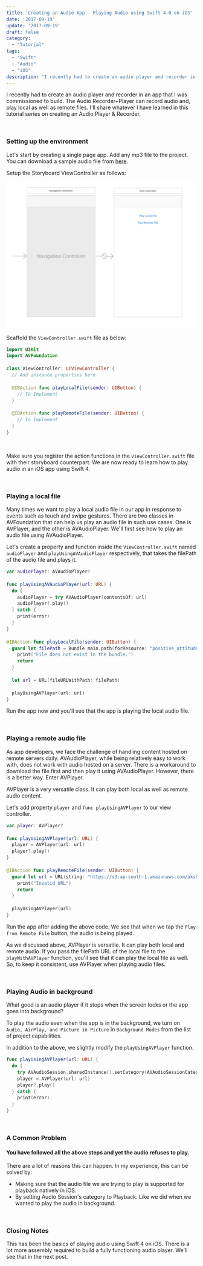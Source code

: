 ```yaml
---
title: 'Creating an Audio App - Playing Audio using Swift 4.0 on iOS'
date: '2017-09-19'
update: '2017-09-19'
draft: false
category: 
  - "Tutorial"
tags:
  - "Swift"
  - "Audio"
  - "iOS"
description: "I recently had to create an audio player and recorder in an app that I was commissioned to build. The Audio Recorder+Player can record audio and, play local as well as remote files. I'll share whatever I have learned in this tutorial series on creating an Audio Player & Recorder."
---
```


I recently had to create an audio player and recorder in an app that I was commissioned to build. The Audio Recorder+Player can record audio and, play local as well as remote files. I'll share whatever I have learned in this tutorial series on creating an Audio Player & Recorder.

<br/>

### Setting up the environment

Let's start by creating a single page app. Add any mp3 file to the project. You can download a sample audio file from [here](https://s3.ap-south-1.amazonaws.com/aksharpatel47-static/positive_attitude.mp3).

Setup the Storyboard ViewController as follows:

![Blog](./audio-app-part-1-initial.jpeg)

Scaffold the `ViewController.swift` file as below:

```swift
import UIKit
import AVFoundation

class ViewController: UIViewController {
  // Add instance properties here

  @IBAction func playLocalFile(sender: UIButton) {
    // To Implement
  }

  @IBAction func playRemoteFile(sender: UIButton) {
    // To Implement
  }
}
```

<br/>

Make sure you register the action functions in the `ViewController.swift` file with their storyboard counterpart. We are now ready to learn how to play audio in an iOS app using Swift 4.

<br/>

### Playing a local file

Many times we want to play a local audio file in our app in response to events such as touch and swipe gestures. There are two classes in AVFoundation that can help us play an audio file in such use cases. One is AVPlayer, and the other is AVAudioPlayer. We'll first see how to play an audio file using AVAudioPlayer.

Let's create a property and function inside the `ViewController.swift` named `audioPlayer` and `playUsingAVAudioPlayer` respectively, that takes the filePath of the audio file and plays it.

```swift
var audioPlayer: AVAudioPlayer?

func playUsingAVAudioPlayer(url: URL) {
  do {
    audioPlayer = try AVAudioPlayer(contentsOf: url)
    audioPlayer?.play()
  } catch {
    print(error)
  }
}

@IBAction func playLocalFile(sender: UIButton) {
  guard let filePath = Bundle.main.path(forResource: "positive_attitude", ofType: "mp3") else {
    print("File does not exist in the bundle.")
    return
  }

  let url = URL(fileURLWithPath: filePath)

  playUsingAVPlayer(url: url)
}
```

Run the app now and you'll see that the app is playing the local audio file.

<br/>

### Playing a remote audio file

As app developers, we face the challenge of handling content hosted on remote servers daily. AVAudioPlayer, while being relatively easy to work with, does not work with audio hosted on a server. There is a workaround to download the file first and then play it using AVAudioPlayer. However, there is a better way. Enter AVPlayer.

AVPlayer is a very versatile class. It can play both local as well as remote audio content.

Let's add property `player` and `func playUsingAVPlayer` to our view controller.

```swift
var player: AVPlayer?

func playUsingAVPlayer(url: URL) {
  player = AVPlayer(url: url)
  player?.play()
}

@IBAction func playRemoteFile(sender: UIButton) {
  guard let url = URL(string: "https://s3.ap-south-1.amazonaws.com/aksharpatel47-static/positive_attitude.mp3") else {
    print("Invalid URL")
    return
  }

  playUsingAVPlayer(url)
}
```

Run the app after adding the above code. We see that when we tap the `Play from Remote File` button, the audio is being played.

As we discussed above, AVPlayer is versatile. It can play both local and remote audio. If you pass the filePath URL of the local file to the `playWithAVPlayer` function, you'll see that it can play the local file as well. So, to keep it consistent, use AVPlayer when playing audio files.

<br/>

### Playing Audio in background

What good is an audio player if it stops when the screen locks or the app goes into background?

To play the audio even when the app is in the background, we turn on `Audio, AirPlay, and Picture in Picture` in `Background Modes` from the list of project capabilities.

In addition to the above, we slightly modify the `playUsingAVPlayer` function.

```swift
func playUsingAVPlayer(url: URL) {
  do {
    try AVAudioSession.sharedInstance().setCategory(AVAudioSessionCategoryPlayback)
    player = AVPlayer(url: url)
    player?.play()
  } catch {
    print(error)
  }
}
```

<br/>

### A Common Problem

#### You have followed all the above steps and yet the audio refuses to play.

There are a lot of reasons this can happen. In my experience, this can be solved by:

- Making sure that the audio file we are trying to play is supported for playback natively in iOS.
- By setting Audio Session's category to Playback. Like we did when we wanted to play the audio in background.

<br/>

### Closing Notes

This has been the basics of playing audio using Swift 4 on iOS. There is a lot more assembly required to build a fully functioning audio player. We'll see that in the next post.
